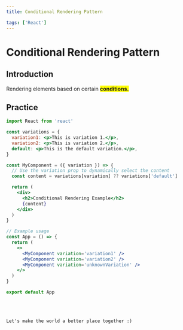 ```yaml
---
title: Conditional Rendering Pattern

tags: ['React']
---
```


# Conditional Rendering Pattern

## Introduction

Rendering elements based on certain <span style="background-color:yellow">**conditions.**</span>

## Practice

```jsx
import React from 'react'

const variations = {
  variation1: <p>This is variation 1.</p>,
  variation2: <p>This is variation 2.</p>,
  default: <p>This is the default variation.</p>,
}

const MyComponent = ({ variation }) => {
  // Use the variation prop to dynamically select the content
  const content = variations[variation] ?? variations['default']

  return (
    <div>
      <h2>Conditional Rendering Example</h2>
      {content}
    </div>
  )
}

// Example usage
const App = () => {
  return (
    <>
      <MyComponent variation='variation1' />
      <MyComponent variation='variation2' />
      <MyComponent variation='unknownVariation' />
    </>
  )
}

export default App
```

<br>
<br>
<TagLinks />

```
Let's make the world a better place together :)
```

<!-- <Comment />  -->
